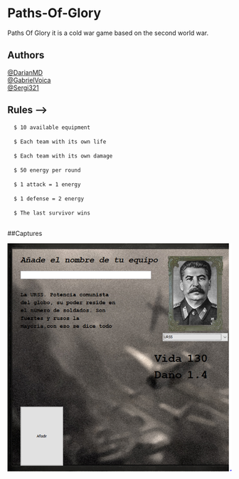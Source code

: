 # Paths-Of-Glory 
Paths Of Glory it is a cold war game based on the second world war.

## Authors
[@DarianMD](https://github.com/DarianMD)
<br />
[@GabrielVoica](https://github.com/GabrielVoica)
<br />
[@Sergi321](https://github.com/Sergi321)


## Rules --> 
  ```
    $ 10 available equipment
  
    $ Each team with its own life
   
    $ Each team with its own damage
      
    $ 50 energy per round
        
    $ 1 attack = 1 energy
      
    $ 1 defense = 2 energy
     
    $ The last survivor wins
    
  ```
  
  ##Captures

![Menu](/assets/CreacionEquipos.PNG)
<br />


